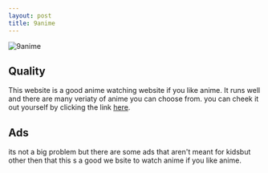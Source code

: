 ```yaml
---
layout: post
title: 9anime
---
```


![9anime](/images/originals-yung-1.jpg)

## Quality

This website is a good anime watching website if you like anime. It runs well and there are many veriaty of anime you can choose from. you can cheek it out yourself by clicking the link [here](https://www1.9anime.to/).

## Ads

its not a big problem but there are some ads that aren't meant for kidsbut other then that this s a good we bsite to watch anime if you like anime.

